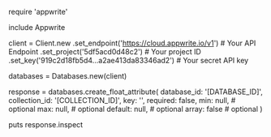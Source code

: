 require 'appwrite'

include Appwrite

client = Client.new
    .set_endpoint('https://cloud.appwrite.io/v1') # Your API Endpoint
    .set_project('5df5acd0d48c2') # Your project ID
    .set_key('919c2d18fb5d4...a2ae413da83346ad2') # Your secret API key

databases = Databases.new(client)

response = databases.create_float_attribute(
    database_id: '[DATABASE_ID]',
    collection_id: '[COLLECTION_ID]',
    key: '',
    required: false,
    min: null, # optional
    max: null, # optional
    default: null, # optional
    array: false # optional
)

puts response.inspect
